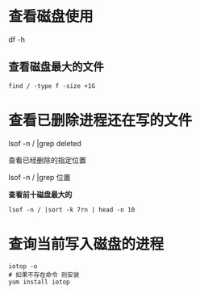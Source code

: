 # 查看磁盘使用

df -h

## 查看磁盘最大的文件

```shell
find / -type f -size +1G
```



# 查看已删除进程还在写的文件

lsof -n / |grep deleted 

查看已经删除的指定位置

lsof -n / |grep 位置

**查看前十磁盘最大的**

```shell
lsof -n / |sort -k 7rn | head -n 10
```



# 查询当前写入磁盘的进程

```shell
iotop -o
# 如果不存在命令 则安装
yum install iotop
```

